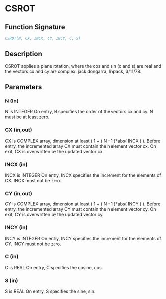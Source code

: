 # CSROT

## Function Signature

```fortran
CSROT(N, CX, INCX, CY, INCY, C, S)
```

## Description


 CSROT applies a plane rotation, where the cos and sin (c and s) are real
 and the vectors cx and cy are complex.
 jack dongarra, linpack, 3/11/78.

## Parameters

### N (in)

N is INTEGER On entry, N specifies the order of the vectors cx and cy. N must be at least zero.

### CX (in,out)

CX is COMPLEX array, dimension at least ( 1 + ( N - 1 )*abs( INCX ) ). Before entry, the incremented array CX must contain the n element vector cx. On exit, CX is overwritten by the updated vector cx.

### INCX (in)

INCX is INTEGER On entry, INCX specifies the increment for the elements of CX. INCX must not be zero.

### CY (in,out)

CY is COMPLEX array, dimension at least ( 1 + ( N - 1 )*abs( INCY ) ). Before entry, the incremented array CY must contain the n element vector cy. On exit, CY is overwritten by the updated vector cy.

### INCY (in)

INCY is INTEGER On entry, INCY specifies the increment for the elements of CY. INCY must not be zero.

### C (in)

C is REAL On entry, C specifies the cosine, cos.

### S (in)

S is REAL On entry, S specifies the sine, sin.


